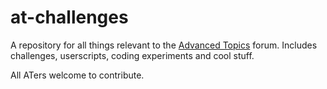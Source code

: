 # at-challenges
A repository for all things relevant to the [Advanced Topics](https://scratch.mit.edu/discuss/31/) forum.
Includes challenges, userscripts, coding experiments and cool stuff.

All ATers welcome to contribute.
